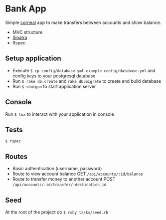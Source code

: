 # Bank App

Simple [corneal](https://github.com/thebrianemory/corneal) app to make transfers between accounts and show balance.

* MVC structure
* [Sinatra](https://github.com/sinatra/sinatra)
* Rspec

## Setup application

- Execute `$ cp config/database.yml.example config/database.yml` and config keys to your postgresql database
- Run `$ rake db:create` and `rake db:migrate` to create and build database
- Run `$ shotgun` to start application server

## Console

Run `$ tux` to interact with your application in console

## Tests

`$ rspec`

## Routes 

* Basic authentication (username, password)
* Route to view account balance GET `/api/accounts/:id/balance` 
* Route to transfer money to another account POST `/api/accounts/:id/transfer/:destination_id` 

## Seed

At the root of the project do `$ ruby tasks/seed.rb`